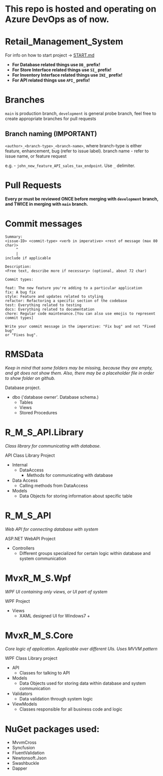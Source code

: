 # This repo is hosted and operating on Azure DevOps as of now.

# Retail_Management_System

For info on how to start project -> [START.md](https://github.com/4TUNE-Solutions/Retail_Management_System/blob/main/START.md)

- **For Database related things use  `DB_` prefix!**
- **For Store Interface related things use `SI_` prefix!**
- **For Inventory Interface related things use `INI_` prefix!**
- **For API related things use `API_` prefix!**
# Branches
`main` is production branch, `development` is general probe branch, feel free to create appropriate branches for pull requests

## Branch naming (IMPORTANT)
`<author>_<branch-type>_<branch-name>`, where branch-type is either feature, enhancement, bug (refer to issue label). branch name - refer to issue name, or feature request

e.g. - `john_new_feature_API_sales_tax_endpoint`. Use `_` delimiter.

# Pull Requests
**Every pr must be reviewed ONCE before merging with `development` branch, and TWICE in merging with `main` branch.**

# Commit messages
```
Summary:
<issue-ID> <commit-type> <verb in imperative> <rest of message (max 80 char)>
     ^
     |
include if applicable

Description:
<Free text, describe more if necessary> (optional, about 72 char)

Commit types:

feat: The new feature you're adding to a particular application
fix: A bug fix
style: Feature and updates related to styling
refactor: Refactoring a specific section of the codebase
test: Everything related to testing
docs: Everything related to documentation
chore: Regular code maintenance.[You can also use emojis to represent commit types]

Write your commit message in the imperative: "Fix bug" and not "Fixed bug"
or "Fixes bug".
```

# RMSData

*Keep in mind that some folders may be missing, because they are empty, and git does not show them. Also, there may be a placeholder file in order to show folder on github.*

Database project.
- dbo ('database owner'. Database schema.)
  - Tables
  - Views
  - Stored Procedures

# R_M_S_API.Library

*Class library for communicating with database.*


API Class Library Project
- Internal
  - DataAccess 
    - Methods for communicating with database
- Data Access
  - Calling methods from DataAccess
- Models
  - Data Objects for storing information about specific table

# R_M_S_API

*Web API for connecting database with system*

ASP.NET WebAPI Project
- Controllers
  - Different groups specialized for certain logic within database and system communication

# MvxR_M_S.Wpf

*WPF UI containing only views, or UI part of system*

WPF Project
- Views
  - XAML designed UI for Windows7 +

# MvxR_M_S.Core

*Core logic of application. Applicable over different UIs. Uses MVVM pattern*

WPF Class Library project
- API
  - Classes for talking to API
- Models
  - Data Objects used for storing data within database and system communication
- Validators
  - Data validation through system logic
- ViewModels
  - Classes responsible for all business code and logic

# NuGet packages used:
- MvvmCross
- Syncfusion
- FluentValidation
- Newtonsoft.Json
- Swashbuckle
- Dapper


